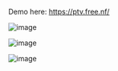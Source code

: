 Demo here: https://ptv.free.nf/


![image](https://github.com/user-attachments/assets/b2ff745c-3938-4cb7-b7d6-129a6f112c93)

![image](https://github.com/user-attachments/assets/f25bd6ce-4323-4d0f-8977-93cb40ea5f60)

![image](https://github.com/user-attachments/assets/8f5f6d98-f4b1-4bbc-bcc9-9dea406c400d)

